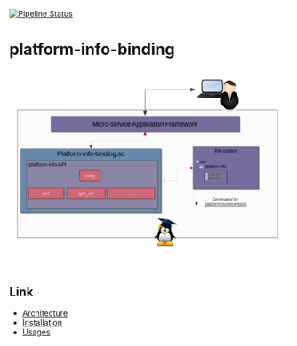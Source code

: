 [![Pipeline Status](https://git.ovh.iot/redpesk/redpesk-common/platform-info-binding/badges/master/pipeline.svg)](https://git.ovh.iot/redpesk/redpesk-common/platform-info-binding/-/pipelines)

# platform-info-binding

![architecture](./docs/img/architecture_platform-info-binding.png)

## Link

* [Architecture](./docs/1-architecture-presentation.md)
* [Installation](./docs/2-installation-guide.md)
* [Usages](./docs/3-usages.md)
